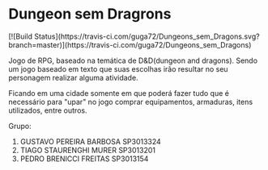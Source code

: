 <h1>Dungeon sem Dragrons</h1> [![Build Status](https://travis-ci.com/guga72/Dungeons_sem_Dragons.svg?branch=master)](https://travis-ci.com/guga72/Dungeons_sem_Dragons)
<p>Jogo de RPG, baseado na temática de D&D(dungeon and dragons). Sendo um jogo baseado em texto que suas escolhas irão resultar no seu personagem realizar alguma atividade.</p>
<p>Ficando em uma cidade somente em que poderá fazer tudo que é necessário para "upar" no jogo comprar equipamentos, armaduras, itens utilizados, entre outros.</p>
Grupo:
<ol>
<li>GUSTAVO PEREIRA BARBOSA SP3013324</li>
<li>TIAGO STAURENGHI MURER SP3013201</li>
<li>PEDRO BRENICCI FREITAS SP3013154</li>
</ol>
